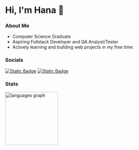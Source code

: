 # Hi, I'm Hana 👋

### About Me

- Computer Science Graduate
- Aspiring Fullstack Developer and QA Analyst/Tester
- Actively learning and building web projects in my free time.

### Socials
<a href="https://www.linkedin.com/in/hanmarine" target="_blank" rel="noopener noreferrer"><img alt="Static Badge" src="https://img.shields.io/badge/Linkedin-blue?style=for-the-badge"></a>
<a href="https://hnmrine.vercel.app/" target="_blank" rel="noopener noreferrer"><img alt="Static Badge" src="https://img.shields.io/badge/Portfolio-003153?style=for-the-badge">
</a>

### Stats
  <img src="https://github-readme-stats.vercel.app/api/top-langs?username=hanmarine&locale=en&hide_title=false&layout=compact&card_width=320&langs_count=5&theme=prussian" height="170" alt="languages graph"  />
